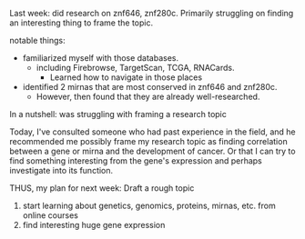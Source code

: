 Last week: did research on znf646, znf280c. Primarily struggling on finding an interesting thing to frame the topic.

notable things:
- familiarized myself with those databases.
	- including Firebrowse, TargetScan, TCGA, RNACards.
		- Learned how to navigate in those places
- identified 2 mirnas that are most conserved in znf646 and znf280c.
	- However, then found that they are already well-researched.

In a nutshell: was struggling with framing a research topic


Today, I've consulted someone who had past experience in the field, and he recommended me possibly frame my research topic as finding correlation between a gene or mirna and the development of cancer. Or that I can try to find something interesting from the gene's expression and perhaps investigate into its function.


THUS, my plan for next week: Draft a rough topic
1. start learning about genetics, genomics, proteins, mirnas, etc. from online courses
2. find interesting huge gene expression